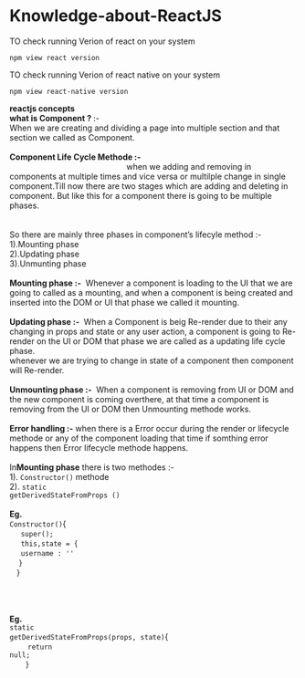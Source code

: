 # Knowledge-about-ReactJS

TO check running Verion of react on your system

```npm view react version```



TO check running Verion of react native on your system

```npm view react-native version```



<b>reactjs concepts</b> <br>
<b>what is Component ? </b>:- <br>
When we are creating and dividing a page  into multiple section and that section we called as Component. <br><br>
<b>Component Life Cycle Methode :-  </b><br>
&nbsp;&nbsp;&nbsp;&nbsp;&nbsp;&nbsp;&nbsp;&nbsp;&nbsp;&nbsp;&nbsp;&nbsp;&nbsp;&nbsp;&nbsp;&nbsp;&nbsp;&nbsp;&nbsp;&nbsp;&nbsp;&nbsp;&nbsp;&nbsp;&nbsp;&nbsp;&nbsp;&nbsp;&nbsp;&nbsp;&nbsp;&nbsp;&nbsp;&nbsp;&nbsp;&nbsp;&nbsp;&nbsp;&nbsp;&nbsp;&nbsp;&nbsp;&nbsp;&nbsp;&nbsp;&nbsp;&nbsp;&nbsp;&nbsp;&nbsp;&nbsp;&nbsp;when we adding and removing in components at multiple times and vice versa or multilple change in single component.Till now there are two stages which are adding and deleting in component. But like this for a component there is going to be multiple phases. <br>
<br><br>
So there are mainly three phases in component’s lifecyle method :-  
                                        1).Mounting phase <br>
                                        2).Updating phase <br>
                                        3).Unmunting phase <br>
                                       <br>
<b>Mounting phase :-</b>&nbsp;&nbsp;Whenever a component is loading to the UI that we are going to called as a mounting, and when a component is being created and inserted into the DOM or UI that phase we called it mounting.<br><br>
<b>Updating phase :-</b>&nbsp;&nbsp;When a Component is beig Re-render due to their any changing in props and state or any user action, a component is going to Re-render on the UI or DOM that phase we are called as a updating life cycle  phase.<br>
whenever we are trying to change in state of a component then component will Re-render.<br><br>
<b>Unmounting phase :-</b>&nbsp;&nbsp;When a component is removing from UI or DOM and the new component is coming overthere, at that time a component is removing from the UI or DOM then Unmounting methode works.<br><br>
<b>Error handling :-</b> when there is a Error occur during the render or lifecycle methode or any of the component loading that time if somthing error happens then Error lifecycle methode happens. <br><br>
In<b>Mounting phase</b> there is two methodes :- <br> 
                                                  1). <code>Constructor()</code> methode <br> 
                                                  2). <code>static getDerivedStateFromProps ()</code>
                                                  <br><br>
<b>Eg.</b><br>
<code>Constructor()</code>{<br>
&nbsp;&nbsp;&nbsp;&nbsp;&nbsp;<code>super();</code><br>
&nbsp;&nbsp;&nbsp;&nbsp;&nbsp;<code>this,state = {</code><br>
&nbsp;&nbsp;&nbsp;&nbsp;&nbsp;<code>username : ''</code><br>
&nbsp;&nbsp;&nbsp;&nbsp;<code>}</code><br>
&nbsp;&nbsp;&nbsp;<code>}</code>

<br><br><br>
<b>Eg.</b><br>
<code>static getDerivedStateFromProps(props, state)</code>{<br>
&nbsp;&nbsp;&nbsp;&nbsp;&nbsp;&nbsp;&nbsp;&nbsp;<code>return null;</code><br>
&nbsp;&nbsp;&nbsp;&nbsp;&nbsp;&nbsp;&nbsp;<code>}</code> 
<br><br><br>



